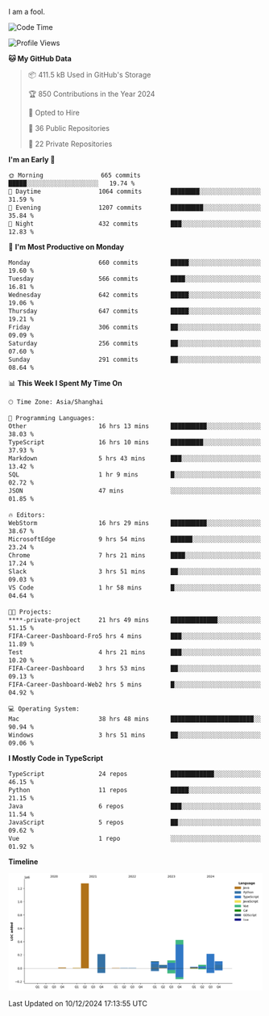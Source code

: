 I am a fool.

<!--START_SECTION:waka-->
![Code Time](http://img.shields.io/badge/Code%20Time-2%2C232%20hrs%2014%20mins-blue)

![Profile Views](http://img.shields.io/badge/Profile%20Views-1-blue)

**🐱 My GitHub Data** 

> 📦 411.5 kB Used in GitHub's Storage 
 > 
> 🏆 850 Contributions in the Year 2024
 > 
> 💼 Opted to Hire
 > 
> 📜 36 Public Repositories 
 > 
> 🔑 22 Private Repositories 
 > 
**I'm an Early 🐤** 

```text
🌞 Morning                665 commits         █████░░░░░░░░░░░░░░░░░░░░   19.74 % 
🌆 Daytime                1064 commits        ████████░░░░░░░░░░░░░░░░░   31.59 % 
🌃 Evening                1207 commits        █████████░░░░░░░░░░░░░░░░   35.84 % 
🌙 Night                  432 commits         ███░░░░░░░░░░░░░░░░░░░░░░   12.83 % 
```
📅 **I'm Most Productive on Monday** 

```text
Monday                   660 commits         █████░░░░░░░░░░░░░░░░░░░░   19.60 % 
Tuesday                  566 commits         ████░░░░░░░░░░░░░░░░░░░░░   16.81 % 
Wednesday                642 commits         █████░░░░░░░░░░░░░░░░░░░░   19.06 % 
Thursday                 647 commits         █████░░░░░░░░░░░░░░░░░░░░   19.21 % 
Friday                   306 commits         ██░░░░░░░░░░░░░░░░░░░░░░░   09.09 % 
Saturday                 256 commits         ██░░░░░░░░░░░░░░░░░░░░░░░   07.60 % 
Sunday                   291 commits         ██░░░░░░░░░░░░░░░░░░░░░░░   08.64 % 
```


📊 **This Week I Spent My Time On** 

```text
🕑︎ Time Zone: Asia/Shanghai

💬 Programming Languages: 
Other                    16 hrs 13 mins      ██████████░░░░░░░░░░░░░░░   38.03 % 
TypeScript               16 hrs 10 mins      █████████░░░░░░░░░░░░░░░░   37.93 % 
Markdown                 5 hrs 43 mins       ███░░░░░░░░░░░░░░░░░░░░░░   13.42 % 
SQL                      1 hr 9 mins         █░░░░░░░░░░░░░░░░░░░░░░░░   02.72 % 
JSON                     47 mins             ░░░░░░░░░░░░░░░░░░░░░░░░░   01.85 % 

🔥 Editors: 
WebStorm                 16 hrs 29 mins      ██████████░░░░░░░░░░░░░░░   38.67 % 
MicrosoftEdge            9 hrs 54 mins       ██████░░░░░░░░░░░░░░░░░░░   23.24 % 
Chrome                   7 hrs 21 mins       ████░░░░░░░░░░░░░░░░░░░░░   17.24 % 
Slack                    3 hrs 51 mins       ██░░░░░░░░░░░░░░░░░░░░░░░   09.03 % 
VS Code                  1 hr 58 mins        █░░░░░░░░░░░░░░░░░░░░░░░░   04.64 % 

🐱‍💻 Projects: 
****-private-project     21 hrs 49 mins      █████████████░░░░░░░░░░░░   51.15 % 
FIFA-Career-Dashboard-Fro5 hrs 4 mins        ███░░░░░░░░░░░░░░░░░░░░░░   11.89 % 
Test                     4 hrs 21 mins       ███░░░░░░░░░░░░░░░░░░░░░░   10.20 % 
FIFA-Career-Dashboard    3 hrs 53 mins       ██░░░░░░░░░░░░░░░░░░░░░░░   09.13 % 
FIFA-Career-Dashboard-Web2 hrs 5 mins        █░░░░░░░░░░░░░░░░░░░░░░░░   04.92 % 

💻 Operating System: 
Mac                      38 hrs 48 mins      ███████████████████████░░   90.94 % 
Windows                  3 hrs 51 mins       ██░░░░░░░░░░░░░░░░░░░░░░░   09.06 % 
```

**I Mostly Code in TypeScript** 

```text
TypeScript               24 repos            ████████████░░░░░░░░░░░░░   46.15 % 
Python                   11 repos            █████░░░░░░░░░░░░░░░░░░░░   21.15 % 
Java                     6 repos             ███░░░░░░░░░░░░░░░░░░░░░░   11.54 % 
JavaScript               5 repos             ██░░░░░░░░░░░░░░░░░░░░░░░   09.62 % 
Vue                      1 repo              ░░░░░░░░░░░░░░░░░░░░░░░░░   01.92 % 
```



**Timeline**

![Lines of Code chart](https://raw.githubusercontent.com/VeejaLiu/VeejaLiu/master/assets/bar_graph.png)


 Last Updated on 10/12/2024 17:13:55 UTC
<!--END_SECTION:waka-->
